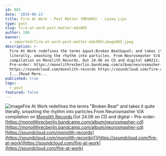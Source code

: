 ```yaml
---
id: 865
date: '2019-06-21'
title: Fire At Work - Post Matter (MDS005) - Loose Lips
type: post
slug: fire-at-work-post-matter-mds005
author: 100
banner:
  - imported\fire-at-work-post-matter-mds005\image865.jpeg
description: >-
  Fire At Work redefines the terms &quot;Broken Beat&quot; and takes it quite
  literally, smashing the rhythm into particles. From Neurosmasher V/A
  compilation on Monolith Records. Out 24.06 on CD and digital &#8211;
  Pre-order: https://monolithrecberlin.bandcamp.com/album/neurosmasher-cd
  https://soundcloud.com/monolith-records https://soundcloud.com/fire-at-work
  [...]Read More...
published: true
tags:
  - post
featured: false
---
```

![image](../imported\fire-at-work-post-matter-mds005\image865.jpeg)Fire At Work redefines the terms "Broken Beat" and takes it quite literally, smashing the rhythm into particles.From Neurosmasher V/A compilation on [Monolith Records](https://monolithrecberlin.bandcamp.com/).Out 24.06 on CD and digital – Pre-order: [https://monolithrecberlin.bandcamp.com/album/neurosmasher-cd](https://monolithrecberlin.bandcamp.com/album/neurosmasher-cd)[https://soundcloud.com/monolith-records](https://soundcloud.com/monolith-records)[](https://soundcloud.com/fire-at-work)[https://soundcloud.com/fire-at-work](https://soundcloud.com/fire-at-work)